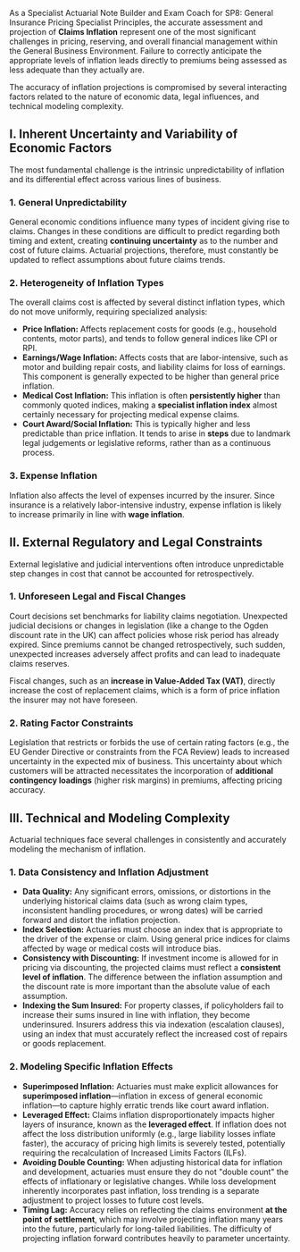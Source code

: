 As a Specialist Actuarial Note Builder and Exam Coach for SP8: General Insurance Pricing Specialist Principles, the accurate assessment and projection of **Claims Inflation** represent one of the most significant challenges in pricing, reserving, and overall financial management within the General Business Environment. Failure to correctly anticipate the appropriate levels of inflation leads directly to premiums being assessed as less adequate than they actually are.

The accuracy of inflation projections is compromised by several interacting factors related to the nature of economic data, legal influences, and technical modeling complexity.

## **I. Inherent Uncertainty and Variability of Economic Factors**

The most fundamental challenge is the intrinsic unpredictability of inflation and its differential effect across various lines of business.

### **1\. General Unpredictability**

General economic conditions influence many types of incident giving rise to claims. Changes in these conditions are difficult to predict regarding both timing and extent, creating **continuing uncertainty** as to the number and cost of future claims. Actuarial projections, therefore, must constantly be updated to reflect assumptions about future claims trends.

### **2\. Heterogeneity of Inflation Types**

The overall claims cost is affected by several distinct inflation types, which do not move uniformly, requiring specialized analysis:

* **Price Inflation:** Affects replacement costs for goods (e.g., household contents, motor parts), and tends to follow general indices like CPI or RPI.  
* **Earnings/Wage Inflation:** Affects costs that are labor-intensive, such as motor and building repair costs, and liability claims for loss of earnings. This component is generally expected to be higher than general price inflation.  
* **Medical Cost Inflation:** This inflation is often **persistently higher** than commonly quoted indices, making a **specialist inflation index** almost certainly necessary for projecting medical expense claims.  
* **Court Award/Social Inflation:** This is typically higher and less predictable than price inflation. It tends to arise in **steps** due to landmark legal judgements or legislative reforms, rather than as a continuous process.

### **3\. Expense Inflation**

Inflation also affects the level of expenses incurred by the insurer. Since insurance is a relatively labor-intensive industry, expense inflation is likely to increase primarily in line with **wage inflation**.

## **II. External Regulatory and Legal Constraints**

External legislative and judicial interventions often introduce unpredictable step changes in cost that cannot be accounted for retrospectively.

### **1\. Unforeseen Legal and Fiscal Changes**

Court decisions set benchmarks for liability claims negotiation. Unexpected judicial decisions or changes in legislation (like a change to the Ogden discount rate in the UK) can affect policies whose risk period has already expired. Since premiums cannot be changed retrospectively, such sudden, unexpected increases adversely affect profits and can lead to inadequate claims reserves.

Fiscal changes, such as an **increase in Value-Added Tax (VAT)**, directly increase the cost of replacement claims, which is a form of price inflation the insurer may not have foreseen.

### **2\. Rating Factor Constraints**

Legislation that restricts or forbids the use of certain rating factors (e.g., the EU Gender Directive or constraints from the FCA Review) leads to increased uncertainty in the expected mix of business. This uncertainty about which customers will be attracted necessitates the incorporation of **additional contingency loadings** (higher risk margins) in premiums, affecting pricing accuracy.

## **III. Technical and Modeling Complexity**

Actuarial techniques face several challenges in consistently and accurately modeling the mechanism of inflation.

### **1\. Data Consistency and Inflation Adjustment**

* **Data Quality:** Any significant errors, omissions, or distortions in the underlying historical claims data (such as wrong claim types, inconsistent handling procedures, or wrong dates) will be carried forward and distort the inflation projection.  
* **Index Selection:** Actuaries must choose an index that is appropriate to the driver of the expense or claim. Using general price indices for claims affected by wage or medical costs will introduce bias.  
* **Consistency with Discounting:** If investment income is allowed for in pricing via discounting, the projected claims must reflect a **consistent level of inflation**. The difference between the inflation assumption and the discount rate is more important than the absolute value of each assumption.  
* **Indexing the Sum Insured:** For property classes, if policyholders fail to increase their sums insured in line with inflation, they become underinsured. Insurers address this via indexation (escalation clauses), using an index that must accurately reflect the increased cost of repairs or goods replacement.

### **2\. Modeling Specific Inflation Effects**

* **Superimposed Inflation:** Actuaries must make explicit allowances for **superimposed inflation**—inflation in excess of general economic inflation—to capture highly erratic trends like court award inflation.  
* **Leveraged Effect:** Claims inflation disproportionately impacts higher layers of insurance, known as the **leveraged effect**. If inflation does not affect the loss distribution uniformly (e.g., large liability losses inflate faster), the accuracy of pricing high limits is severely tested, potentially requiring the recalculation of Increased Limits Factors (ILFs).  
* **Avoiding Double Counting:** When adjusting historical data for inflation and development, actuaries must ensure they do not "double count" the effects of inflationary or legislative changes. While loss development inherently incorporates past inflation, loss trending is a separate adjustment to project losses to future cost levels.  
* **Timing Lag:** Accuracy relies on reflecting the claims environment **at the point of settlement**, which may involve projecting inflation many years into the future, particularly for long-tailed liabilities. The difficulty of projecting inflation forward contributes heavily to parameter uncertainty.

